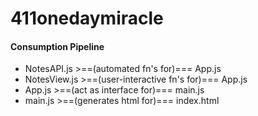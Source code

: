# 411onedaymiracle

#### Consumption Pipeline

- NotesAPI.js   >==(automated fn's for)===          App.js
- NotesView.js  >==(user-interactive fn's for)===   App.js
- App.js        >==(act as interface for)===        main.js
- main.js       >==(generates html for)===          index.html

